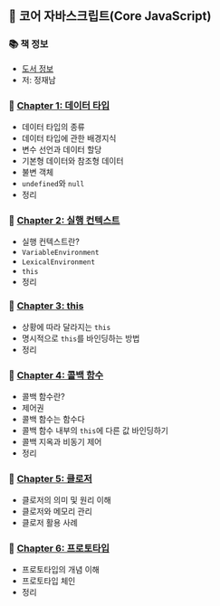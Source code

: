 ## 🚀 코어 자바스크립트(Core JavaScript)

### 📚 책 정보
- [도서 정보](http://www.yes24.com/Product/Goods/78586788)
- 저: 정재남

### 🤔 [Chapter 1: 데이터 타입](https://github.com/saseungmin/reading_books_record_repository/tree/master/%EC%BD%94%EC%96%B4%20%EC%9E%90%EB%B0%94%EC%8A%A4%ED%81%AC%EB%A6%BD%ED%8A%B8/Chapter%201)
- 데이터 타입의 종류
- 데이터 타입에 관한 배경지식
- 변수 선언과 데이터 할당
- 기본형 데이터와 참조형 데이터
- 불변 객체
- `undefined`와 `null`
- 정리

### 🤔 [Chapter 2: 실행 컨텍스트](https://github.com/saseungmin/reading_books_record_repository/tree/master/%EC%BD%94%EC%96%B4%20%EC%9E%90%EB%B0%94%EC%8A%A4%ED%81%AC%EB%A6%BD%ED%8A%B8/Chapter%202)
- 실행 컨텍스트란?
- `VariableEnvironment`
- `LexicalEnvironment`
- `this`
- 정리

### 🤔 [Chapter 3: this](https://github.com/saseungmin/reading_books_record_repository/tree/master/%EC%BD%94%EC%96%B4%20%EC%9E%90%EB%B0%94%EC%8A%A4%ED%81%AC%EB%A6%BD%ED%8A%B8/Chapter%203)
- 상황에 따라 달라지는 `this`
- 명시적으로 `this`를 바인딩하는 방법
- 정리

### 🤔 [Chapter 4: 콜백 함수](https://github.com/saseungmin/reading_books_record_repository/tree/master/%EC%BD%94%EC%96%B4%20%EC%9E%90%EB%B0%94%EC%8A%A4%ED%81%AC%EB%A6%BD%ED%8A%B8/Chapter%204)
- 콜백 함수란?
- 제어권
- 콜백 함수는 함수다
- 콜백 함수 내부의 `this`에 다른 값 바인딩하기
- 콜백 지옥과 비동기 제어
- 정리

### 🤔 [Chapter 5: 클로저](https://github.com/saseungmin/reading_books_record_repository/tree/master/%EC%BD%94%EC%96%B4%20%EC%9E%90%EB%B0%94%EC%8A%A4%ED%81%AC%EB%A6%BD%ED%8A%B8/Chapter%205)
- 클로저의 의미 및 원리 이해
- 클로저와 메모리 관리
- 클로저 활용 사례

### 🤔 [Chapter 6: 프로토타입](https://github.com/saseungmin/reading_books_record_repository/tree/master/%EC%BD%94%EC%96%B4%20%EC%9E%90%EB%B0%94%EC%8A%A4%ED%81%AC%EB%A6%BD%ED%8A%B8/Chapter%206)
- 프로토타입의 개념 이해
- 프로토타입 체인
- 정리
